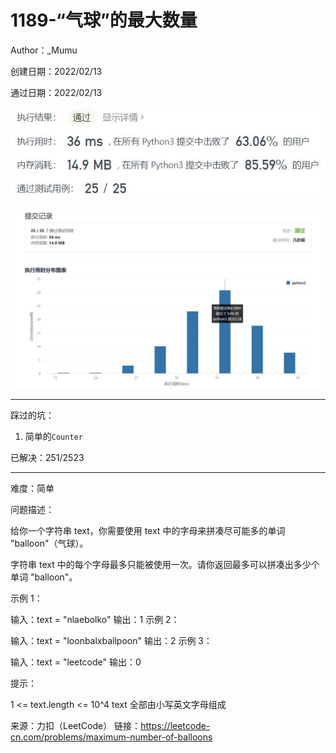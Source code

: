# 1189-“气球”的最大数量

Author：_Mumu

创建日期：2022/02/13

通过日期：2022/02/13

![](./通过截图2.jpg)

![](./通过截图1.jpg)

*****

踩过的坑：

1. 简单的`Counter`

已解决：251/2523

*****

难度：简单

问题描述：

给你一个字符串 text，你需要使用 text 中的字母来拼凑尽可能多的单词 "balloon"（气球）。

字符串 text 中的每个字母最多只能被使用一次。请你返回最多可以拼凑出多少个单词 "balloon"。

 

示例 1：



输入：text = "nlaebolko"
输出：1
示例 2：



输入：text = "loonbalxballpoon"
输出：2
示例 3：

输入：text = "leetcode"
输出：0


提示：

1 <= text.length <= 10^4
text 全部由小写英文字母组成

来源：力扣（LeetCode）
链接：https://leetcode-cn.com/problems/maximum-number-of-balloons
